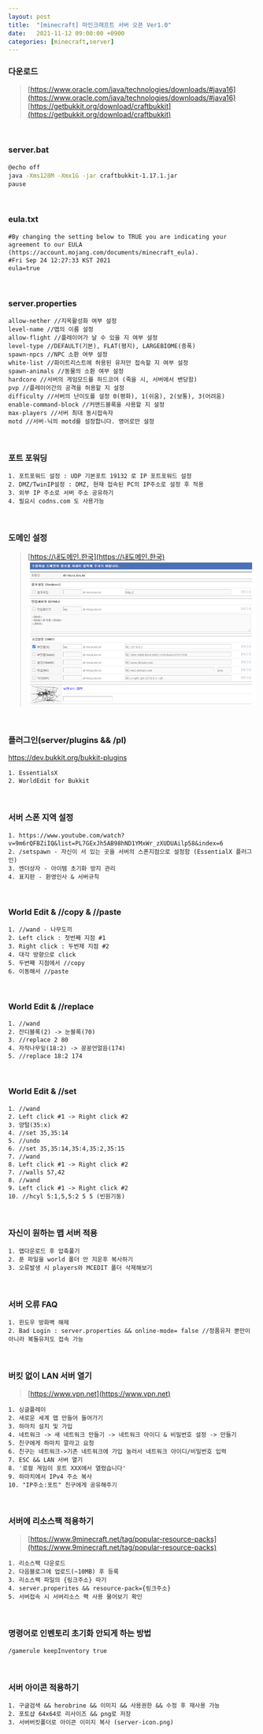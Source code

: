 ```yaml
---
layout: post
title:  "[minecraft] 마인크래프트 서버 오픈 Ver1.0"
date:   2021-11-12 09:00:00 +0900
categories: [minecraft,server]
---
```


### 다운로드
> [https://www.oracle.com/java/technologies/downloads/#java16](https://www.oracle.com/java/technologies/downloads/#java16)
> [https://getbukkit.org/download/craftbukkit](https://getbukkit.org/download/craftbukkit)

<br>

### server.bat
```bash
@echo off
java -Xms128M -Xmx1G -jar craftbukkit-1.17.1.jar
pause
```
<br>

### eula.txt
```
#By changing the setting below to TRUE you are indicating your agreement to our EULA (https://account.mojang.com/documents/minecraft_eula).
#Fri Sep 24 12:27:33 KST 2021
eula=true
```
<br>

### server.properties
```
allow-nether //지옥활성화 여부 설정
level-name //맵의 이름 설정
allow-flight //플레이어가 날 수 있을 지 여부 설정
level-type //DEFAULT(기본), FLAT(평지), LARGEBIOME(증폭)
spawn-npcs //NPC 소환 여부 설정
white-list //화이트리스트에 허용된 유저만 접속할 지 여부 설정
spawn-animals //동물의 소환 여부 설정
hardcore //서버의 게임모드를 하드코어 (죽을 시, 서버에서 밴당함)
pvp //플레이어간의 공격을 허용할 지 설정
difficulty //서버의 난이도를 설정 0(평화), 1(쉬움), 2(보통), 3(어려움)
enable-command-block //커맨드블록을 사용할 지 설정
max-players //서버 최대 동시접속자
motd //서버-닉의 motd를 설정합니다. 영어로만 설정
```
<br>

### 포트 포워딩
```
1. 포트포워드 설정 : UDP 기본포트 19132 로 IP 포트포워드 설정
2. DMZ/TwinIP설정 : DMZ, 현재 접속된 PC의 IP주소로 설정 후 적용
3. 외부 IP 주소로 서버 주소 공유하기
4. 필요시 codns.com 도 사용가능
```
<br>

### 도메인 설정
> [https://내도메인.한국](https://내도메인.한국)  
> ![image](https://raw.githubusercontent.com/joyplug/snippet/gh-pages/static/img/_posts/domain_korea.png)

<br>

### 플러그인(server/plugins && /pl)
https://dev.bukkit.org/bukkit-plugins
```
1. EssentialsX
2. WorldEdit for Bukkit
```
<br>

### 서버 스폰 지역 설정
```
1. https://www.youtube.com/watch?v=9m6rQFBZiIQ&list=PL7GExJh5AB98hND1YMxWr_zXUDUAilp58&index=6
2. /setspawn - 자신이 서 있는 곳을 서버의 스폰지점으로 설정함 (EssentialX 플러그인)
3. 엔더상자 - 아이템 초기화 방지 관리
4. 표지판 - 환영인사 & 서버규칙
```
<br>

### World Edit & //copy & //paste
```
1. //wand - 나무도끼
2. Left click : 첫번째 지점 #1
3. Right click : 두번재 지점 #2
4. 대각 방향으로 click
5. 두번째 지점에서 //copy
6. 이동해서 //paste
```
<br>

### World Edit & //replace
```
1. //wand
2. 잔디블록(2) -> 눈블록(70)
3. //replace 2 80
4. 자작나무잎(18:2) -> 꽁꽁언얼음(174)
5. //replace 18:2 174
```
<br>

### World Edit & //set
```
1. //wand
2. Left click #1 -> Right click #2
3. 양털(35:x)
4. //set 35,35:14
5. //undo
6. //set 35,35:14,35:4,35:2,35:15
7. //wand
8. Left click #1 -> Right click #2
7. //walls 57,42
8. //wand
9. Left click #1 -> Right click #2
10. //hcyl 5:1,5,5:2 5 5 (빈원기둥)
```
<br>

### 자신이 원하는 맵 서버 적용
```
1. 맵다운로드 후 압축풀기
2. 푼 파일을 world 폴더 안 지운후 복사하기
3. 오류발생 시 players와 MCEDIT 폴더 삭제해보기
```
<br>

### 서버 오류 FAQ
```
1. 윈도우 방화벽 해제
2. Bad Login : server.properties && online-mode= false //정품유저 뿐만이 아니라 복돌유저도 접속 가능
```
<br>

### 버킷 없이 LAN 서버 열기
> [https://www.vpn.net](https://www.vpn.net)
```
1. 싱글플레이
2. 새로운 세계 맵 만들어 들어가기
3. 하마치 설치 및 가입
4. 네트워크 -> 새 네트워크 만들기 -> 네트워크 아이디 & 비밀번호 설정 -> 만들기
5. 친구에게 하마치 깔라고 요청
6. 친구는 네트워크->기존 네트워크에 가입 눌러서 네트워크 아이디/비밀번호 입력
7. ESC && LAN 서버 열기
8. '로컬 게임이 포트 XXX에서 열렸습니다'
9. 하마치에서 IPv4 주소 복사
10. "IP주소:포트" 친구에게 공유해주기
```
<br>

### 서버에 리소스팩 적용하기
> [https://www.9minecraft.net/tag/popular-resource-packs](https://www.9minecraft.net/tag/popular-resource-packs)
```
1. 리소스팩 다운로드
2. 다음블로그에 업로드(~10MB) 후 등록
3. 리소스팩 파일의 {링크주소} 따기
4. server.properites && resource-pack={링크주소}
5. 서버접속 시 서버리소스 팩 사용 물어보기 확인
```
<br>

### 명령어로 인벤토리 초기화 안되게 하는 방법
```
/gamerule keepInventory true
```
<br>

### 서버 아이콘 적용하기
```
1. 구글검색 && herobrine && 이미지 && 사용권한 && 수정 후 재사용 가능 
2. 포토샵 64x64로 리사이즈 && png로 저장
3. 서버버킷폴더로 아이콘 이미지 복사 (server-icon.png)
```

<br>

